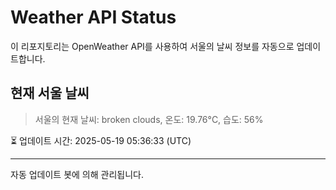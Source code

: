 
# Weather API Status

이 리포지토리는 OpenWeather API를 사용하여 서울의 날씨 정보를 자동으로 업데이트합니다.

## 현재 서울 날씨
> 서울의 현재 날씨: broken clouds, 온도: 19.76°C, 습도: 56%

⏳ 업데이트 시간: 2025-05-19 05:36:33 (UTC)

---
자동 업데이트 봇에 의해 관리됩니다.
